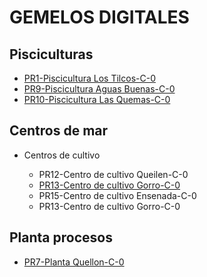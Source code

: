 # GEMELOS DIGITALES

## Pisciculturas

  - [PR1-Piscicultura Los Tilcos-C-0](https://storage.net-fs.com/hosting/8065386/4/index.htm)
  - [PR9-Piscicultura Aguas Buenas-C-0](https://storage.net-fs.com/hosting/8065386/6/index.htm)
  - [PR10-Piscicultura Las Quemas-C-0](https://storage.net-fs.com/hosting/8065386/5/index.htm)

## Centros de mar

  - Centros de cultivo

    - PR12-Centro de cultivo Queilen-C-0
    - [PR13-Centro de cultivo Gorro-C-0](./ccgorro/index.htm)
    - PR15-Centro de cultivo Ensenada-C-0
    - PR13-Centro de cultivo Gorro-C-0

## Planta procesos

  - [PR7-Planta Quellon-C-0](https://storage.net-fs.com/hosting/8065386/7/index.htm)

